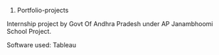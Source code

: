 1. Portfolio-projects

Internship project by Govt Of Andhra Pradesh under AP Janambhoomi School Project.

Software used: Tableau
